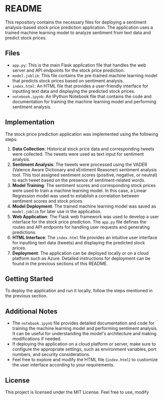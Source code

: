 # README

This repository contains the necessary files for deploying a sentiment analysis-based stock price prediction application. The application uses a trained machine learning model to analyze sentiment from text data and predict stock prices.

## Files

- `app.py`: This is the main Flask application file that handles the web server and API endpoints for the stock price prediction.
- `model.joblib`: This file contains the pre-trained machine learning model that predicts stock prices based on sentiment analysis.
- `index.html`: An HTML file that provides a user-friendly interface for inputting text data and displaying the predicted stock prices.
- `notebook.ipynb`: An IPython Notebook file that contains the code and documentation for training the machine learning model and performing sentiment analysis.

## Implementation

The stock price prediction application was implemented using the following steps:

1. **Data Collection**: Historical stock price data and corresponding tweets were collected. The tweets were used as text input for sentiment analysis.
2. **Sentiment Analysis**: The tweets were processed using the VADER (Valence Aware Dictionary and sEntiment Reasoner) sentiment analysis tool. This tool assigned sentiment scores (positive, negative, or neutral) to each tweet based on the presence of sentiment-related words.
3. **Model Training**: The sentiment scores and corresponding stock prices were used to train a machine learning model. In this case, a Linear Regression model was used to establish a correlation between sentiment scores and stock prices.
4. **Model Deployment**: The trained machine learning model was saved as `model.joblib` for later use in the application.
5. **Web Application**: The Flask web framework was used to develop a user interface for the stock price prediction. The `app.py` file defines the routes and API endpoints for handling user requests and generating predictions.
6. **HTML Interface**: The `index.html` file provides an intuitive user interface for inputting text data (tweets) and displaying the predicted stock prices.
7. **Deployment**: The application can be deployed locally or on a cloud platform such as Azure. Detailed instructions for deployment can be found in the previous sections of this README.

## Getting Started

To deploy the application and run it locally, follow the steps mentioned in the previous section.

## Additional Notes

- The `notebook.ipynb` file provides detailed documentation and code for training the machine learning model and performing sentiment analysis. It can be useful for understanding the model's architecture and making modifications if needed.
- If deploying the application on a cloud platform or server, make sure to configure the appropriate settings, such as environment variables, port numbers, and security considerations.
- Feel free to explore and modify the HTML file (`index.html`) to customize the user interface according to your requirements.

## License

This project is licensed under the MIT License. Feel free to use, modify
